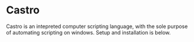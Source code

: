 # Castro
Castro is an intepreted computer scripting language, with the sole purpose of automating scripting on windows. Setup and installation is below.
